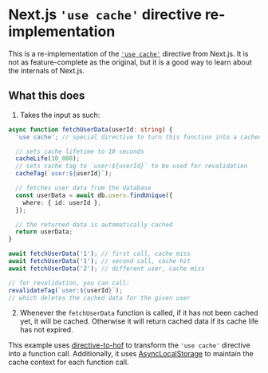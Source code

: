 # Next.js `'use cache'` directive re-implementation

This is a re-implementation of the [`'use cache'`](https://nextjs.org/docs/app/api-reference/directives/use-cache) directive from Next.js. It is not as feature-complete as the original, but it is a good way to learn about the internals of Next.js.

## What this does

1. Takes the input as such:

```ts
async function fetchUserData(userId: string) {
  'use cache'; // special directive to turn this function into a cached function

  // sets cache lifetime to 10 seconds
  cacheLife(10_000);
  // sets cache tag to `user:${userId}` to be used for revalidation
  cacheTag(`user:${userId}`);

  // fetches user data from the database
  const userData = await db.users.findUnique({
    where: { id: userId },
  });

  // the returned data is automatically cached
  return userData;
}

await fetchUserData('1'); // first call, cache miss
await fetchUserData('1'); // second call, cache hit
await fetchUserData('2'); // different user, cache miss

// for revalidation, you can call:
revalidateTag(`user:${userId}`);
// which deletes the cached data for the given user
```

2. Whenever the `fetchUserData` function is called, if it has not been cached yet, it will be cached. Otherwise it will return cached data if its cache life has not expired.

This example uses [directive-to-hof](https://npm.im/directive-to-hof) to transform the `'use cache'` directive into a function call. Additionally, it uses [AsyncLocalStorage](https://nodejs.org/api/async_context.html#class-asynclocalstorage) to maintain the cache context for each function call.
